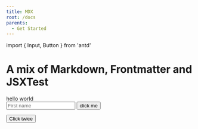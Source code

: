 ```yaml
---
title: MDX
root: /docs
parents:
  - Get Started
---
```

import { Input, Button } from 'antd'

# A mix of Markdown, Frontmatter and JSXTest

<div style={{ display:"grid", gridGap:"10px", maxWidth:"450px" }}>

<div style={{ background: '#1890ff33', padding: '5px', borderRadius: '5px' }}>
  hello world
</div>

  <Input placeholder="First name" />
  <Button type="primary">click me</Button>

</div>

 <Button type="primary">Click twice</Button>
